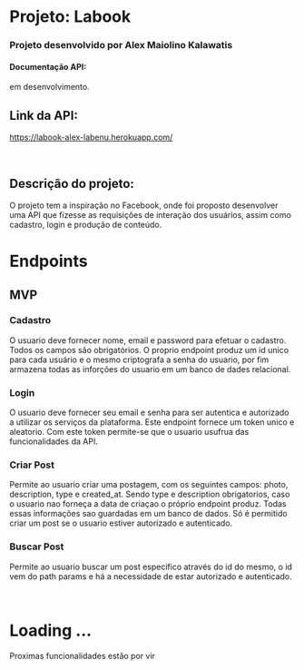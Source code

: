 # Projeto: Labook

### Projeto desenvolvido por Alex Maiolino Kalawatis

#### Documentação API:
em desenvolvimento.

## Link da API:

https://labook-alex-labenu.herokuapp.com/

<br>

## Descrição do projeto:

O projeto tem a inspiração no Facebook, onde foi proposto desenvolver uma API que fizesse as requisições de interação dos usuários, assim como cadastro, login e produção de conteúdo.

# Endpoints

## MVP

### Cadastro
O usuario deve fornecer nome, email e password para efetuar o cadastro. Todos os campos são obrigatórios. O proprio endpoint produz um id unico para cada usuário e o mesmo criptografa a senha do usuario, por fim armazena todas as inforções do usuario em um banco de dades relacional.

### Login
O usuario deve fornecer seu email e senha para ser autentica e autorizado a utilizar os serviços da plataforma. Este endpoint fornece um token unico e aleatorio. Com este token permite-se que o usuario usufrua das funcionalidades da API.

### Criar Post
Permite ao usuario criar uma postagem, com os seguintes campos: photo, description, type e created_at. Sendo type e description obrigatorios, caso o usuario nao forneça a data de criaçao o próprio endpoint produz. Todas essas informações sao guardadas em um banco de dados. Só é permitido criar um post se o usuario estiver autorizado e autenticado.

### Buscar Post
Permite ao usuario buscar um post especifico através do id do mesmo, o id vem do path params e há a necessidade de estar autorizado e autenticado.

<br>

# Loading ...

Proximas funcionalidades estão por vir 